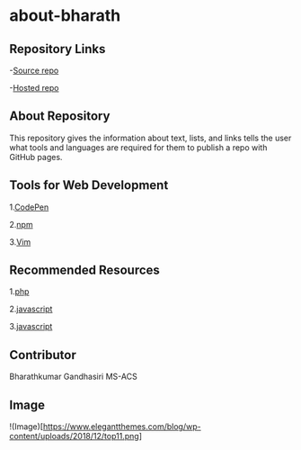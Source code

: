 # about-bharath
## Repository Links

-[Source repo](https://github.com/bharathkumar3355/about-bharath)

-[Hosted repo](https://bharathkumar3355.github.io/about-bharath/)

## About Repository

This repository gives the information about text, lists, and links tells the user what tools and languages are required for them to publish a repo with GitHub pages.

## Tools for Web Development

1.[CodePen](https://codepen.io/)

2.[npm](https://www.npmjs.com/)

3.[Vim](https://www.vimtools.com/home.asp)

## Recommended Resources
1.[php](https://www.php.net/)

2.[javascript](https://www.javascript.com/)

3.[javascript](https://www.python.org/)

## Contributor
Bharathkumar Gandhasiri MS-ACS

## Image
!(Image)[https://www.elegantthemes.com/blog/wp-content/uploads/2018/12/top11.png]
